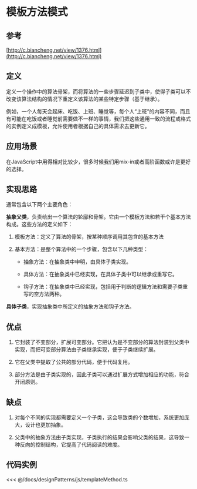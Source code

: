 # 模板方法模式

## 参考

[http://c.biancheng.net/view/1376.html](http://c.biancheng.net/view/1376.html)

## 定义

定义一个操作中的算法骨架，而将算法的一些步骤延迟到子类中，使得子类可以不改变该算法结构的情况下重定义该算法的某些特定步骤（基于继承）。

例如，一个人每天会起床、吃饭、上班、睡觉等，每个人“上班”的内容不同，而且有可能在吃饭或者睡觉前需要做不一样的事情，我们把这些通用一致的流程或格式的实例定义成模板，允许使用者根据自己的具体需求去更新它。

## 应用场景

在JavaScript中用得相对比较少，很多时候我们用mix-in或者高阶函数或许是更好的选择。

## 实现思路

通常包含以下两个主要角色：

**抽象父类**，负责给出一个算法的轮廓和骨架。它由一个模板方法和若干个基本方法构成。这些方法的定义如下：

1. 模板方法：定义了算法的骨架，按某种顺序调用其包含的基本方法

2. 基本方法：是整个算法中的一个步骤，包含以下几种类型：

    - 抽象方法：在抽象类中申明，由具体子类实现。

    - 具体方法：在抽象类中已经实现，在具体子类中可以继承或重写它。

    - 钩子方法：在抽象类中已经实现，包括用于判断的逻辑方法和需要子类重写的空方法两种。

**具体子类**，实现抽象类中所定义的抽象方法和钩子方法。

## 优点

1. 它封装了不变部分，扩展可变部分。它把认为是不变部分的算法封装到父类中实现，而把可变部分算法由子类继承实现，便于子类继续扩展。

2. 它在父类中提取了公共的部分代码，便于代码复用。

3. 部分方法是由子类实现的，因此子类可以通过扩展方式增加相应的功能，符合开闭原则。

## 缺点

1. 对每个不同的实现都需要定义一个子类，这会导致类的个数增加，系统更加庞大，设计也更加抽象。

2. 父类中的抽象方法由子类实现，子类执行的结果会影响父类的结果，这导致一种反向的控制结构，它提高了代码阅读的难度。

## 代码实例

<<< @/docs/designPatterns/js/templateMethod.ts

<designPatterns-templateMethod />
